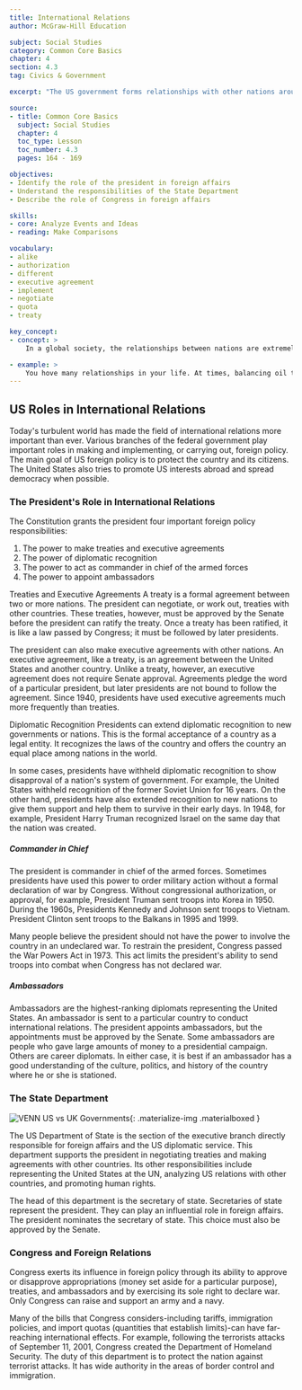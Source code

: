 ```yaml
---
title: International Relations
author: McGraw-Hill Education

subject: Social Studies
category: Common Core Basics
chapter: 4
section: 4.3
tag: Civics & Government

excerpt: "The US government forms relationships with other nations around the world. The president generally takes the lead in setting foreign policy goals. The president appoints ambassadors to other countries and is the commander in chief of the armed forces."

source:
- title: Common Core Basics
  subject: Social Studies
  chapter: 4
  toc_type: Lesson
  toc_number: 4.3
  pages: 164 - 169

objectives:
- Identify the role of the president in foreign affairs
- Understand the responsibilities of the State Department
- Describe the role of Congress in foreign affairs

skills:
- core: Analyze Events and Ideas
- reading: Make Comparisons

vocabulary:
- alike
- authorization
- different
- executive agreement
- implement
- negotiate
- quota
- treaty

key_concept:
- concept: >
    In a global society, the relationships between nations are extremely important. The US government uses many tools and policies to direct these international relations.

- example: >
    You hove many relationships in your life. At times, balancing oil these relationships con be tricky. For example, your mother may expect you to help her on the some day that your boss wants you to work extra hours. If everyone involved is reasonable, a compromise may be worked out. At times, however, someone may make compromise difficult.<br /><br />In international relations, governments must o~en compromise to find on acceptable solution to the many challenges that arise. When compromise is not possible, the consequences con be serious. Failure to find compromise con lead to war.
---
```

## US Roles in International Relations

Today's turbulent world has made the field of international relations more important than ever. Various branches of the federal government play important roles in making and implementing, or carrying out, foreign policy. The main goal of US foreign policy is to protect the country and its citizens. The United States also tries to promote US interests abroad and spread democracy when possible.

### The President's Role in International Relations

The Constitution grants the president four important foreign policy responsibilities:

  1.  The power to make treaties and executive agreements
  1.  The power of diplomatic recognition
  1.  The power to act as commander in chief of the armed forces
  1.  The power to appoint ambassadors

Treaties and Executive Agreements A treaty is a formal agreement between two or more nations. The president can negotiate, or work out, treaties with other countries. These treaties, however, must be approved by the Senate before the president can ratify the treaty. Once a treaty has been ratified, it is like a law passed by Congress; it must be followed by later presidents.

The president can also make executive agreements with other nations. An executive agreement, like a treaty, is an agreement between the United States and another country. Unlike a treaty, however, an executive agreement does not require Senate approval. Agreements pledge the word of a particular president, but later presidents are not bound to follow the agreement. Since 1940, presidents have used executive agreements much more frequently than treaties.

Diplomatic Recognition Presidents can extend diplomatic recognition to new governments or nations. This is the formal acceptance of a country as a legal entity. It recognizes the laws of the country and offers the country an equal place among nations in the world.

In some cases, presidents have withheld diplomatic recognition to show disapproval of a nation's system of government. For example, the United States withheld recognition of the former Soviet Union for 16 years. On the other hand, presidents have also extended recognition to new nations to give them support and help them to survive in their early days. In 1948, for example, President Harry Truman recognized Israel on the same day that the nation was created.

##### Commander in Chief

The president is commander in chief of the armed forces. Sometimes presidents have used this power to order military action without a formal declaration of war by Congress. Without congressional authorization, or approval, for example, President Truman sent troops into Korea in 1950. During the 1960s, Presidents Kennedy and Johnson sent troops to Vietnam. President Clinton sent troops to the Balkans in 1995 and 1999.

Many people believe the president should not have the power to involve the country in an undeclared war. To restrain the president, Congress passed the War Powers Act in 1973. This act limits the president's ability to send troops into combat when Congress has not declared war.

##### Ambassadors

Ambassadors are the highest-ranking diplomats representing the United States. An ambassador is sent to a particular country to conduct international relations. The president appoints ambassadors, but the appointments must be approved by the Senate. Some ambassadors are people who gave large amounts of money to a presidential campaign. Others are career diplomats. In either case, it is best if an ambassador has a good understanding of the culture, politics, and history of the country where he or she is stationed.

### The State Department

![VENN US vs UK Governments](){: .materialize-img .materialboxed }

The US Department of State is the section of the executive branch directly responsible for foreign affairs and the US diplomatic service. This department supports the president in negotiating treaties and making agreements with other countries. Its other responsibilities include representing the United States at the UN, analyzing US relations with other countries, and promoting human rights.

The head of this department is the secretary of state. Secretaries of state
represent the president. They can play an influential role in foreign affairs.
The president nominates the secretary of state. This choice must also be
approved by the Senate.

### Congress and Foreign Relations

Congress exerts its influence in foreign policy through its ability to approve or disapprove appropriations (money set aside for a particular purpose), treaties, and ambassadors and by exercising its sole right to declare war. Only Congress can raise and support an army and a navy.

Many of the bills that Congress considers-including tariffs, immigration policies, and import quotas (quantities that establish limits)-can have far-reaching international effects. For example, following the terrorists attacks of September 11, 2001, Congress created the Department of Homeland Security. The duty of this department is to protect the nation against terrorist attacks. It has wide authority in the areas of border control and immigration.